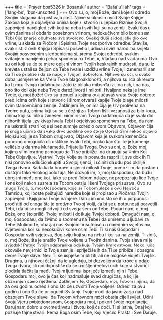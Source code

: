 +++
title = 'Prayer bpn5326 in Bosanski'
author = "Bahá'u'lláh"
tags = ['lang-bs', 'bpn-unsorted']
+++
Ovo su, o, moj Bože, dani koje si odredio Svojim slugama da poštivaju post. Njime si ukrasio uvod Svoje Knjige Zakona koja je objavljena onima koje si stvorio i uljepšao Riznice Svojih zapovijedi naočigled svih koji na nebu i svih koji su na zemlji. Svaki čas u ovim danima si obdario posebnom vrlinom, nedokučivom bilo kome sem Tebi Čije znanje obuhvata sve stvoreno. Svakoj duši si dodijelio dio ove vrline, u skladu sa Pločom i Spisima Tvoje neosporive odredbe. Štaviše, svaki list iz ovih Knjiga i Spisa si posvetio ljudima i svim narodima svijeta.
Svojim posvećenim sljedbenicima si, prema Svojoj odredbi, svakim svitanjem namijenio pehar spomena na Tebe, o, Vladaru nad vladarima! Ovo su oni koji su do te mjere opijeni vinom Tvojih beskrajnih mudrosti, da su iz kreveta ustali sa željom da Tebe hvale i uzdižu vrline Tvoje, i zanemarili san da Ti se približe i da se napoje Tvojom dobrotom. Njihove su oči, u svako doba, usmjerene ka Vrelu Tvoje blagonaklonosti, a njihova su lica okrenuta ka Izvoru Tvoga nadahnuća. Zato iz oblaka milosrđa izlij na njih, i na nas, ono što dolikuje nebu Tvoje darežljivosti i milosti.
Hvaljeno neka je Ime Tvoje, o, moj Bože! Ovo su trenuci u kojima otključavaš vrata Svoje dobrote pred licima onih koje si stvorio i širom otvaraš kapije Tvoje blage milosti svim stanovnicima zemlje. Zaklinjem Te, onima čija je krv prolivena na Tvome putu, onima koji su se u čežnji za Tobom lišili vezanosti za bilo koga, onima koji su toliko zanešeni miomirisom Tvoga nadahnuća da je svaki dio njihovih tijela uzvikivao hvalu Tebi i odjekivao spomenom na Tebe, da nam ne uskratiš stvari koje si bez sumnje odredio ovom Objavom, Objavom čija je snaga učinila da svako drvo usklikne ono što je Goreći Grm nekoć objavio Mojsiju koji je sa Tobom drugovao, Objavom koja je svakom kamenčiću ponovno omogućila da usklikne hvalu Tebi, onako kao što Te je kamenje veličalo u danima Muhameda, Prijatelja Tvoga.
Ovo su oni, o, Bože moj, kojima si milosrdno pomogao da Ti se približe i da druguju sa Onim Koji Tebe Objavljuje. Vjetrovi Tvoje Volje su ih posvuda raspršili, sve dok ih Ti nisi ponovno odlučio okupiti u Svojoj sjenci, i učiniti da uđu pod okrilje Tvoga dvora. Sada kada borave u sjenci milosti Tvoje, pomozi im da postanu dostojni tako visokog položaja. Ne dozvoli im, o, moj Gospodaru, da budu ubrojani među one koji, iako se pred Tobom nalaze, ne prepoznaju lice Tvoje i one koji nakon susreta sa Tobom ostaju lišeni Tvojega prisustva.
Ovo su sluge Tvoje, o, moj Gospodaru, koje sa Tobom ulaze u ovu Najveću Tamnicu, koji poste poštujući naredbe koje si propisao u Pločama Tvojih zapovijedi i Knjigama Tvoje namjere. Daruj im ono što će ih u potpunosti pročistiti od onoga što je protivno Tvojoj Volji, da bi se u potpunosti posvetili Tebi, i da bi se mogli odvojiti od svega sem od Tebe.
Podari nam, o, moj Bože, ono što priliči Tvojoj milosti i dolikuje Tvojoj dobroti. Omogući nam, o, moj Gospodaru, da živimo u spomenu na Tebe i da umiremo u ljubavi za Tebe. Molimo Te, obasjaj nas Svojom prisutnošću u narednim svjetovima, svjetovima koji su nedokučivi ikome osim Tebi. Ti si naš Gospodar i Gospodar svih svjetova, Bog sviju koji su na nebu i koji su na zemlji.
Ti vidiš, o, moj Bože, šta je snašlo Tvoje voljene u Tvojim danima. Tvoja slava mi je svjedok! Patnje Tvojih odabranika odjekuju Tvojim kraljevstvom. Neke ljude okovaše nevjernici iz Tvoje zemlje i spriječiše ih da Ti se približe i dosegnu dvore Tvoje slave. Neki Ti se uspješe približiti, ali ne mogoše vidjeti Tvoj lik. Drugima, u njihovoj čežnji da te ugledaju, bi dozvoljeno da kroče u odaje Tvoga dvora, ali oni dopustiše da se umišljeni velovi onih koje si stvorio i zlodjela tlačitelja među Tvojim ljudima, ispriječe između njih i Tebe.
 Gospodaru moj, ovo je čas koji nadmašuje svaki drugi čas, a koji je obznanjen samo rijetkima. Zaklinjem Te, Gospodaru moj, Tobom i njima, da za ovu godinu odrediš ono što će uzvisiti Tvoje voljene. Odredi za ovu godinu i ono što će omogućiti Svitanju Tvoje moći da jasno zasja nad obzorjem Tvoje slave i da Tvojom vrhovnom moći obasja cijeli svijet.
Učini Svoju Vjeru pobjedonosnom, Gospodaru moj, i pokori Svoje neprijatelje. Daruj nam dobro u ovome životu i životu koji će doći. Ti si Istina, Onaj koji poznaje tajne stvari. Nema Boga osim Tebe, Koji Vječno Prašta i Sve Daruje.
